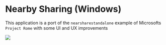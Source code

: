 # Nearby Sharing (Windows)
This application is a port of the `nearsharestandalone` example of Microsofts `Project Rome` with some UI and UX improvements   

<a href="https://github.com/microsoft/project-rome/tree/master/Android/samples/nearsharestandalone/app/src/main/java/com/microsoft/connecteddevices/nearshare">
    <img src="https://img.shields.io/static/v1?label=Original%20Source&message=nearsharestandalone&color=green&style=for-the-badge&logo=github&logoColor=white" />
</a>
